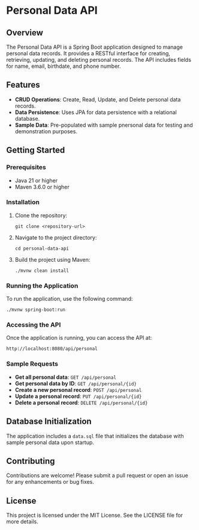 # Personal Data API

## Overview

The Personal Data API is a Spring Boot application designed to manage personal data records. It provides a RESTful interface for creating, retrieving, updating, and deleting personal records. The API includes fields for name, email, birthdate, and phone number.

## Features

- **CRUD Operations**: Create, Read, Update, and Delete personal data records.
- **Data Persistence**: Uses JPA for data persistence with a relational database.
- **Sample Data**: Pre-populated with sample pnersonal data for testing and demonstration purposes.

## Getting Started

### Prerequisites

- Java 21 or higher
- Maven 3.6.0 or higher

### Installation

1. Clone the repository:
   ```
   git clone <repository-url>
   ```
2. Navigate to the project directory:
   ```
   cd personal-data-api
   ```
3. Build the project using Maven:
   ```
   ./mvnw clean install
   ```

### Running the Application

To run the application, use the following command:

```
./mvnw spring-boot:run
```

### Accessing the API

Once the application is running, you can access the API at:

```
http://localhost:8080/api/personal
```

### Sample Requests

- **Get all personal data**: `GET /api/personal`
- **Get personal data by ID**: `GET /api/personal/{id}`
- **Create a new personal record**: `POST /api/personal`
- **Update a personal record**: `PUT /api/personal/{id}`
- **Delete a personal record**: `DELETE /api/personal/{id}`

## Database Initialization

The application includes a `data.sql` file that initializes the database with sample personal data upon startup.

## Contributing

Contributions are welcome! Please submit a pull request or open an issue for any enhancements or bug fixes.

## License

This project is licensed under the MIT License. See the LICENSE file for more details.
